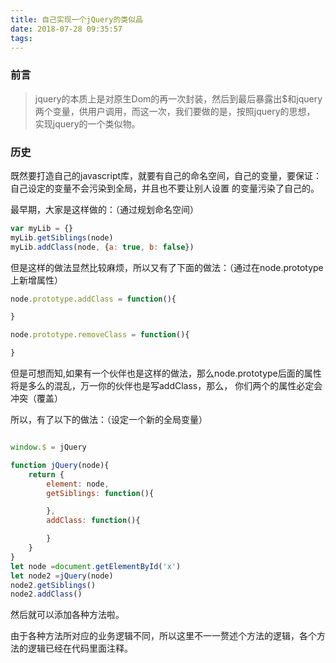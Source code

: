 ```yaml
---
title: 自己实现一个jQuery的类似品
date: 2018-07-28 09:35:57
tags:
---
```


### 前言

>jquery的本质上是对原生Dom的再一次封装，然后到最后暴露出$和jquery两个变量，供用户调用，而这一次，我们要做的是，按照jquery的思想，
实现jquery的一个类似物。

### 历史

既然要打造自己的javascript库，就要有自己的命名空间，自己的变量，要保证：自己设定的变量不会污染到全局，并且也不要让别人设置
的变量污染了自己的。

最早期，大家是这样做的：（通过规划命名空间）

```javascript
var myLib = {}
myLib.getSiblings(node)
myLib.addClass(node, {a: true, b: false})
```
但是这样的做法显然比较麻烦，所以又有了下面的做法：（通过在node.prototype上新增属性）

```javascript
node.prototype.addClass = function(){

}

node.prototype.removeClass = function(){

}
```
但是可想而知,如果有一个伙伴也是这样的做法，那么node.prototype后面的属性将是多么的混乱，万一你的伙伴也是写addClass，那么，
你们两个的属性必定会冲突（覆盖）

所以，有了以下的做法：（设定一个新的全局变量）

```javascript

window.$ = jQuery

function jQuery(node){
    return {
        element: node,
        getSiblings: function(){

        },
        addClass: function(){

        }
    }
}
let node =document.getElementById('x')
let node2 =jQuery(node)
node2.getSiblings()
node2.addClass()

```

然后就可以添加各种方法啦。

由于各种方法所对应的业务逻辑不同，所以这里不一一赘述个方法的逻辑，各个方法的逻辑已经在代码里面注释。
